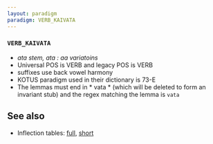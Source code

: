 ```yaml
---
layout: paradigm
paradigm: VERB_KAIVATA
---
```

### ` VERB_KAIVATA `

* _ata stem, ata : aa variatoins_
* Universal POS is VERB and legacy POS is VERB
* suffixes use back vowel harmony
* KOTUS paradigm used in their dictionary is 73-E
* The lemmas must end in * vata * (which will be deleted to form an invariant stub) and the regex matching the lemma is ` vata `

## See also

* Inflection tables: [full](gen/K/kaivata.html), [short](gen/K/kaivata_wikt.html)

